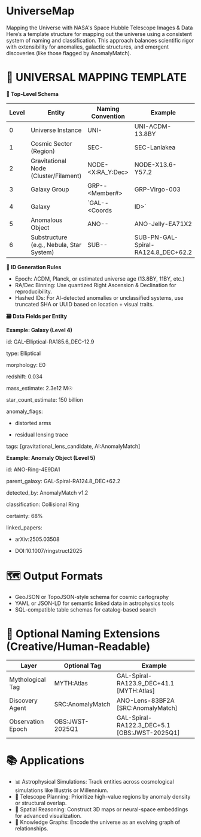 # UniverseMap
Mapping the Universe with NASA's Space Hubble Telescope Images &amp; Data
Here’s a template structure for mapping out the universe using a consistent system of naming and classification. This approach balances scientific rigor with extensibility for anomalies, galactic structures, and emergent discoveries (like those flagged by AnomalyMatch).

# **🧭 UNIVERSAL MAPPING TEMPLATE**

**📌 Top-Level Schema**

| **Level** | **Entity** | **Naming Convention** | **Example** |
| --- | --- | --- | --- |
| 0 | Universe Instance | UNI-<epoch> | UNI-ΛCDM-13.8BY |
| 1 | Cosmic Sector (Region) | SEC-<GalacticSupercluster> | SEC-Laniakea |
| 2 | Gravitational Node (Cluster/Filament) | NODE-<X:RA_Y:Dec> | NODE-X13.6-Y57.2 |
| 3 | Galaxy Group | GRP-<ClusterName>-<Member#> | GRP-Virgo-003 |
| 4 | Galaxy | `GAL--<Coords | ID>` |
| 5 | Anomalous Object | ANO-<Class>-<Hash> | ANO-Jelly-EA71X2 |
| 6 | Substructure (e.g., Nebula, Star System) | SUB-<Type>-<HostID> | SUB-PN-GAL-Spiral-RA124.8_DEC+62.2 |

**🔢 ID Generation Rules**

- Epoch: ΛCDM, Planck, or estimated universe age (13.8BY, 11BY, etc.)
- RA/Dec Binning: Use quantized Right Ascension & Declination for reproducibility.
- Hashed IDs: For AI-detected anomalies or unclassified systems, use truncated SHA or UUID based on location + visual traits.

**🗃️ Data Fields per Entity**

**Example: Galaxy (Level 4)**

id: GAL-Elliptical-RA185.6_DEC-12.9

type: Elliptical

morphology: E0

redshift: 0.034

mass_estimate: 2.3e12 M☉

star_count_estimate: 150 billion

anomaly_flags:

- distorted arms

- residual lensing trace

tags: [gravitational_lens_candidate, AI:AnomalyMatch]

**Example: Anomaly Object (Level 5)**

id: ANO-Ring-4E9DA1

parent_galaxy: GAL-Spiral-RA124.8_DEC+62.2

detected_by: AnomalyMatch v1.2

classification: Collisional Ring

certainty: 68%

linked_papers:

- arXiv:2505.03508

- DOI:10.1007/ringstruct2025

# **🗺️ Output Formats**

- GeoJSON or TopoJSON-style schema for cosmic cartography
- YAML or JSON-LD for semantic linked data in astrophysics tools
- SQL-compatible table schemas for catalog-based search

# **🧠 Optional Naming Extensions (Creative/Human-Readable)**

| **Layer** | **Optional Tag** | **Example** |
| --- | --- | --- |
| Mythological Tag | MYTH:Atlas | GAL-Spiral-RA123.9_DEC+41.1 [MYTH:Atlas] |
| Discovery Agent | SRC:AnomalyMatch | ANO-Lens-83BF2A [SRC:AnomalyMatch] |
| Observation Epoch | OBS:JWST-2025Q1 | GAL-Spiral-RA122.3_DEC+5.1 [OBS:JWST-2025Q1] |

# **📚 Applications**

- 📊 Astrophysical Simulations: Track entities across cosmological simulations like Illustris or Millennium.
- 🔭 Telescope Planning: Prioritize high-value regions by anomaly density or structural overlap.
- 📍 Spatial Reasoning: Construct 3D maps or neural-space embeddings for advanced visualization.
- 🧬 Knowledge Graphs: Encode the universe as an evolving graph of relationships.


